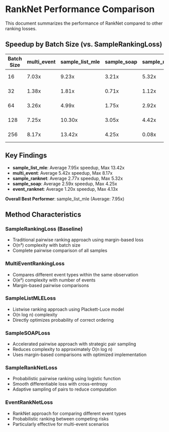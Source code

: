 # RankNet Performance Comparison

This document summarizes the performance of RankNet compared to other ranking losses.

## Speedup by Batch Size (vs. SampleRankingLoss)

| Batch Size | multi_event | sample_list_mle | sample_soap | sample_ranknet | event_ranknet | Best Method |
|-----------|---------------|-------------------|---------------|------------------|-----------------|---------------|
| 16 | 7.03x | 9.23x | 3.21x | 5.32x | 4.13x | sample_list_mle (9.23x) |
| 32 | 1.38x | 1.81x | 0.71x | 1.12x | 0.35x | sample_list_mle (1.81x) |
| 64 | 3.26x | 4.99x | 1.75x | 2.92x | 0.56x | sample_list_mle (4.99x) |
| 128 | 7.25x | 10.30x | 3.05x | 4.42x | 0.60x | sample_list_mle (10.30x) |
| 256 | 8.17x | 13.42x | 4.25x | 0.08x | 0.37x | sample_list_mle (13.42x) |

## Key Findings

- **sample_list_mle**: Average 7.95x speedup, Max 13.42x
- **multi_event**: Average 5.42x speedup, Max 8.17x
- **sample_ranknet**: Average 2.77x speedup, Max 5.32x
- **sample_soap**: Average 2.59x speedup, Max 4.25x
- **event_ranknet**: Average 1.20x speedup, Max 4.13x

**Overall Best Performer**: sample_list_mle (Average: 7.95x)

## Method Characteristics

### SampleRankingLoss (Baseline)
- Traditional pairwise ranking approach using margin-based loss
- O(n²) complexity with batch size
- Complete pairwise comparison of all samples

### MultiEventRankingLoss
- Compares different event types within the same observation
- O(e²) complexity with number of events
- Margin-based pairwise comparisons

### SampleListMLELoss
- Listwise ranking approach using Plackett-Luce model
- O(n log n) complexity
- Directly optimizes probability of correct ordering

### SampleSOAPLoss
- Accelerated pairwise approach with strategic pair sampling
- Reduces complexity to approximately O(n log n)
- Uses margin-based comparisons with optimized implementation

### SampleRankNetLoss
- Probabilistic pairwise ranking using logistic function
- Smooth differentiable loss with cross-entropy
- Adaptive sampling of pairs to reduce computation

### EventRankNetLoss
- RankNet approach for comparing different event types
- Probabilistic ranking between competing risks
- Particularly effective for multi-event scenarios

